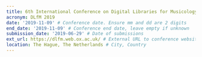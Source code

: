 ```yaml
---
title: 6th International Conference on Digital Libraries for Musicology
acronym: DLfM 2019
date: '2019-11-09' # Conference date. Ensure mm and dd are 2 digits
end_date: '2019-11-09' # Conference end date, leave empty if unknown
submission_date: '2019-06-29' # Date of submissions
ext_url: https://dlfm.web.ox.ac.uk/ # External URL to conference website
location: The Hague, The Netherlands # City, Country
---
```

